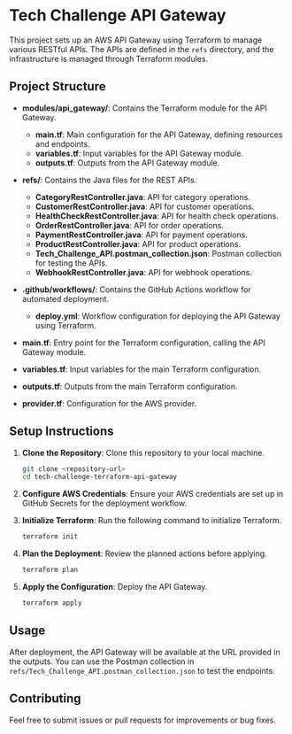 # Tech Challenge API Gateway

This project sets up an AWS API Gateway using Terraform to manage various RESTful APIs. The APIs are defined in the `refs` directory, and the infrastructure is managed through Terraform modules.

## Project Structure

- **modules/api_gateway/**: Contains the Terraform module for the API Gateway.
  - **main.tf**: Main configuration for the API Gateway, defining resources and endpoints.
  - **variables.tf**: Input variables for the API Gateway module.
  - **outputs.tf**: Outputs from the API Gateway module.

- **refs/**: Contains the Java files for the REST APIs.
  - **CategoryRestController.java**: API for category operations.
  - **CustomerRestController.java**: API for customer operations.
  - **HealthCheckRestController.java**: API for health check operations.
  - **OrderRestController.java**: API for order operations.
  - **PaymentRestController.java**: API for payment operations.
  - **ProductRestController.java**: API for product operations.
  - **Tech_Challenge_API.postman_collection.json**: Postman collection for testing the APIs.
  - **WebhookRestController.java**: API for webhook operations.

- **.github/workflows/**: Contains the GitHub Actions workflow for automated deployment.
  - **deploy.yml**: Workflow configuration for deploying the API Gateway using Terraform.

- **main.tf**: Entry point for the Terraform configuration, calling the API Gateway module.

- **variables.tf**: Input variables for the main Terraform configuration.

- **outputs.tf**: Outputs from the main Terraform configuration.

- **provider.tf**: Configuration for the AWS provider.

## Setup Instructions

1. **Clone the Repository**: Clone this repository to your local machine.
   
   ```bash
   git clone <repository-url>
   cd tech-challenge-terraform-api-gateway
   ```

2. **Configure AWS Credentials**: Ensure your AWS credentials are set up in GitHub Secrets for the deployment workflow.

3. **Initialize Terraform**: Run the following command to initialize Terraform.

   ```bash
   terraform init
   ```

4. **Plan the Deployment**: Review the planned actions before applying.

   ```bash
   terraform plan
   ```

5. **Apply the Configuration**: Deploy the API Gateway.

   ```bash
   terraform apply
   ```

## Usage

After deployment, the API Gateway will be available at the URL provided in the outputs. You can use the Postman collection in `refs/Tech_Challenge_API.postman_collection.json` to test the endpoints.

## Contributing

Feel free to submit issues or pull requests for improvements or bug fixes.